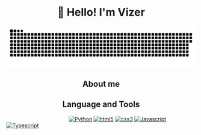 <h1 align="center">👋 Hello! I'm Vizer </h1>

<p align="center">
 <img width="600" src="assets/github-snake.svg" alt="snake"/>
</p>

<h2 align="center">About me</h2>

<h2 align="center">Language and Tools </h2>
⠀⠀⠀⠀⠀ ⠀⠀⠀⠀⠀ ⠀⠀⠀⠀⠀
<a href='https://github.com/Vizer-Makc' target="_blank"><img alt='Python' src='https://img.shields.io/badge/Python-100000?style=for-the-badge&logo=Python&logoColor=FDF900&labelColor=0d1117&color=0d1117'/></a>
<a href='https://github.com/Vizer-Makc' target="_blank"><img alt='html5' src='https://img.shields.io/badge/HTML-100000?style=for-the-badge&logo=html5&logoColor=E44D26&labelColor=0d1117&color=0d1117'/></a>
<a href='https://github.com/Vizer-Makc' target="_blank"><img alt='css3' src='https://img.shields.io/badge/CSS-100000?style=for-the-badge&logo=css3&logoColor=7E97FF&labelColor=0d1117&color=0d1117'/></a>
<a href='https://github.com/Vizer-Makc' target="_blank"><img alt='Javascript' src='https://img.shields.io/badge/Javascript-100000?style=for-the-badge&logo=Javascript&logoColor=D0BD29&labelColor=0d1117&color=0d1117'/></a>
<a href='https://github.com/Vizer-Makc' target="_blank"><img alt='Typescript' src='https://img.shields.io/badge/Typescript-100000?style=for-the-badge&logo=Typescript&logoColor=518DCD&labelColor=0d1117&color=0d1117'/></a>
